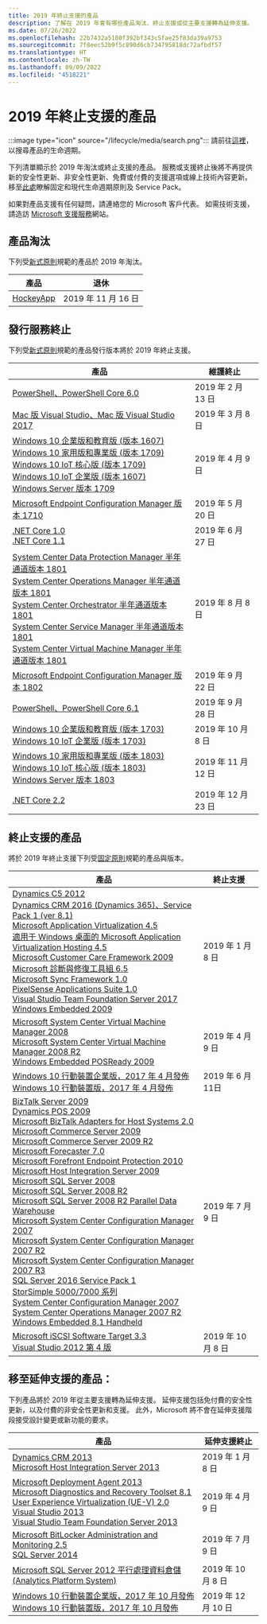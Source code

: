 ```yaml
---
title: 2019 年終止支援的產品
description: 了解在 2019 年會有哪些產品淘汰、終止支援或從主要支援轉為延伸支援。
ms.date: 07/26/2022
ms.openlocfilehash: 22b7432a5180f392bf343c5fae25f83da39a9753
ms.sourcegitcommit: 7f8eec52b9f5c890d6cb734795818dc72afbdf57
ms.translationtype: HT
ms.contentlocale: zh-TW
ms.lasthandoff: 09/09/2022
ms.locfileid: "4518221"
---
```

# <a name="products-ending-support-in-2019"></a>2019 年終止支援的產品

:::image type="icon" source="/lifecycle/media/search.png":::
請前往[這裡](/lifecycle/products/)，以搜尋產品的生命週期。

下列清單顯示於 2019 年淘汰或終止支援的產品。 服務或支援終止後將不再提供新的安全性更新、非安全性更新、免費或付費的支援選項或線上技術內容更新。 移至[此處](/lifecycle/overview/product-end-of-support-overview)瞭解固定和現代生命週期原則及 Service Pack。

如果對產品支援有任何疑問，請連絡您的 Microsoft 客戶代表。 如需技術支援，請造訪 [Microsoft 支援服務](https://support.microsoft.com/contactus/?ws=support)網站。

## <a name="product-retirements"></a>產品淘汰

下列受[新式原則](/lifecycle/policies/modern)規範的產品於 2019 年淘汰。

| 產品 | 退休 |
| --- | --- |
| [HockeyApp](/lifecycle/products/hockeyapp?branch=live)<br> | 2019 年 11 月 16 日 |


## <a name="release-end-of-servicing"></a>發行服務終止

下列受[新式原則](/lifecycle/policies/modern)規範的產品發行版本將於 2019 年終止支援。

| 產品 | 維護終止 |
| --- | --- |
| [PowerShell、PowerShell Core 6.0](/lifecycle/products/powershell?branch=live)<br> | 2019 年 2 月 13 日 |
| [Mac 版 Visual Studio、Mac 版 Visual Studio 2017](/lifecycle/products/visual-studio-for-mac?branch=live)<br> | 2019 年 3 月 8 日 |
| [Windows 10 企業版和教育版 (版本 1607)](/lifecycle/products/windows-10-enterprise-and-education?branch=live)<br>[Windows 10 家用版和專業版 (版本 1709)](/lifecycle/products/windows-10-home-and-pro?branch=live)<br>[Windows 10 IoT 核心版 (版本 1709)](/lifecycle/products/windows-10-iot-core?branch=live)<br>[Windows 10 IoT 企業版 (版本 1607)](/lifecycle/products/windows-10-iot-enterprise?branch=live)<br>[Windows Server 版本 1709](/lifecycle/products/windows-server?branch=live)<br> | 2019 年 4 月 9 日 |
| [Microsoft Endpoint Configuration Manager 版本 1710](/lifecycle/products/microsoft-endpoint-configuration-manager?branch=live)<br> | 2019 年 5 月 20 日 |
| [.NET Core 1.0](/lifecycle/products/microsoft-net-and-net-core?branch=live)<br>[.NET Core 1.1](/lifecycle/products/microsoft-net-and-net-core?branch=live)<br> | 2019 年 6 月 27 日 |
| [System Center Data Protection Manager 半年通道版本 1801](/lifecycle/products/system-center-data-protection-manager-semi-annual-channel?branch=live)<br>[System Center Operations Manager 半年通道版本 1801](/lifecycle/products/system-center-operations-manager-semi-annual-channel?branch=live)<br>[System Center Orchestrator 半年通道版本 1801](/lifecycle/products/system-center-orchestrator-semi-annual-channel?branch=live)<br>[System Center Service Manager 半年通道版本 1801](/lifecycle/products/system-center-service-manager-semi-annual-channel?branch=live)<br>[System Center Virtual Machine Manager 半年通道版本 1801](/lifecycle/products/system-center-virtual-machine-manager-semi-annual-channel?branch=live)<br> | 2019 年 8 月 8 日 |
| [Microsoft Endpoint Configuration Manager 版本 1802](/lifecycle/products/microsoft-endpoint-configuration-manager?branch=live)<br> | 2019 年 9 月 22 日 |
| [PowerShell、PowerShell Core 6.1](/lifecycle/products/powershell?branch=live)<br> | 2019 年 9 月 28 日 |
| [Windows 10 企業版和教育版 (版本 1703)](/lifecycle/products/windows-10-enterprise-and-education?branch=live)<br>[Windows 10 IoT 企業版 (版本 1703)](/lifecycle/products/windows-10-iot-enterprise?branch=live)<br> | 2019 年 10 月 8 日 |
| [Windows 10 家用版和專業版 (版本 1803)](/lifecycle/products/windows-10-home-and-pro?branch=live)<br>[Windows 10 IoT 核心版 (版本 1803)](/lifecycle/products/windows-10-iot-core?branch=live)<br>[Windows Server 版本 1803](/lifecycle/products/windows-server?branch=live)<br> | 2019 年 11 月 12 日 |
| [.NET Core 2.2](/lifecycle/products/microsoft-net-and-net-core?branch=live)<br> | 2019 年 12 月 23 日 |


## <a name="products-reaching-end-of-support"></a>終止支援的產品

將於 2019 年終止支援下列受[固定原則](/lifecycle/policies/fixed)規範的產品與版本。

| 產品 | 終止支援 |
| --- | --- |
| [Dynamics C5 2012](/lifecycle/products/dynamics-c5-2012?branch=live)<br>[Dynamics CRM 2016 (Dynamics 365)、Service Pack 1 (ver 8.1)](/lifecycle/products/dynamics-crm-2016-dynamics-365?branch=live)<br>[Microsoft Application Virtualization 4.5](/lifecycle/products/microsoft-application-virtualization-45?branch=live)<br>[適用于 Windows 桌面的 Microsoft Application Virtualization Hosting 4.5](/lifecycle/products/microsoft-application-virtualization-hosting-45?branch=live)<br>[Microsoft Customer Care Framework 2009](/lifecycle/products/microsoft-customer-care-framework-2009?branch=live)<br>[Microsoft 診斷與修復工具組 6.5](/lifecycle/products/microsoft-diagnostics-and-recovery-toolset-65?branch=live)<br>[Microsoft Sync Framework 1.0](/lifecycle/products/microsoft-sync-framework-10?branch=live)<br>[PixelSense Applications Suite 1.0](/lifecycle/products/pixelsense-applications-suite-10?branch=live)<br>[Visual Studio Team Foundation Server 2017](/lifecycle/products/visual-studio-team-foundation-server-2017?branch=live)<br>[Windows Embedded 2009](/lifecycle/products/windows-embedded-2009?branch=live)<br> | 2019 年 1 月 8 日 |
| [Microsoft System Center Virtual Machine Manager 2008](/lifecycle/products/microsoft-system-center-virtual-machine-manager-2008?branch=live)<br>[Microsoft System Center Virtual Machine Manager 2008 R2](/lifecycle/products/microsoft-system-center-virtual-machine-manager-2008-r2?branch=live)<br>[Windows Embedded POSReady 2009](/lifecycle/products/windows-embedded-posready-2009?branch=live)<br> | 2019 年 4 月 9 日 |
| [Windows 10 行動裝置企業版，2017 年 4 月發佈](/lifecycle/products/windows-10-mobile-enterprise-released-in-april-2017?branch=live)<br>[Windows 10 行動裝置版，2017 年 4 月發佈](/lifecycle/products/windows-10-mobile-released-in-april-2017?branch=live)<br> | 2019 年 6 月 11日 |
| [BizTalk Server 2009](/lifecycle/products/biztalk-server-2009?branch=live)<br>[Dynamics POS 2009](/lifecycle/products/dynamics-pos-2009?branch=live)<br>[Microsoft BizTalk Adapters for Host Systems 2.0](/lifecycle/products/microsoft-biztalk-adapters-for-host-systems-20?branch=live)<br>[Microsoft Commerce Server 2009](/lifecycle/products/microsoft-commerce-server-2009?branch=live)<br>[Microsoft Commerce Server 2009 R2](/lifecycle/products/microsoft-commerce-server-2009-r2?branch=live)<br>[Microsoft Forecaster 7.0](/lifecycle/products/microsoft-forecaster-70?branch=live)<br>[Microsoft Forefront Endpoint Protection 2010](/lifecycle/products/microsoft-forefront-endpoint-protection-2010?branch=live)<br>[Microsoft Host Integration Server 2009](/lifecycle/products/microsoft-host-integration-server-2009?branch=live)<br>[Microsoft SQL Server 2008](/lifecycle/products/microsoft-sql-server-2008?branch=live)<br>[Microsoft SQL Server 2008 R2](/lifecycle/products/microsoft-sql-server-2008-r2?branch=live)<br>[Microsoft SQL Server 2008 R2 Parallel Data Warehouse](/lifecycle/products/microsoft-sql-server-2008-r2-parallel-data-warehouse?branch=live)<br>[Microsoft System Center Configuration Manager 2007](/lifecycle/products/microsoft-system-center-configuration-manager-2007?branch=live)<br>[Microsoft System Center Configuration Manager 2007 R2](/lifecycle/products/microsoft-system-center-configuration-manager-2007-r2?branch=live)<br>[Microsoft System Center Configuration Manager 2007 R3](/lifecycle/products/microsoft-system-center-configuration-manager-2007-r3?branch=live)<br>[SQL Server 2016 Service Pack 1](/lifecycle/products/sql-server-2016?branch=live)<br>[StorSimple 5000/7000 系列](/lifecycle/products/storsimple-50007000-series?branch=live)<br>[System Center Configuration Manager 2007](/lifecycle/products/system-center-operations-manager-2007?branch=live)<br>[System Center Operations Manager 2007 R2](/lifecycle/products/system-center-operations-manager-2007-r2?branch=live)<br>[Windows Embedded 8.1 Handheld](/lifecycle/products/windows-embedded-81-handheld?branch=live)<br> | 2019 年 7 月 9 日 |
| [Microsoft iSCSI Software Target 3.3](/lifecycle/products/microsoft-iscsi-software-target-33?branch=live)<br>[Visual Studio 2012 第 4 版](/lifecycle/products/visual-studio-2012?branch=live)<br> | 2019 年 10 月 8 日 |


## <a name="products-moving-to-extended-support"></a>移至延伸支援的產品：

下列產品將於 2019 年從主要支援轉為延伸支援。 延伸支援包括免付費的安全性更新，以及付費的非安全性更新和支援。 此外，Microsoft 將不會在延伸支援階段接受設計變更或新功能的要求。

| 產品 | 延伸支援終止 |
| --- | --- |
| [Dynamics CRM 2013](/lifecycle/products/dynamics-crm-2013?branch=live)<br>[Microsoft Host Integration Server 2013](/lifecycle/products/microsoft-host-integration-server-2013?branch=live)<br> | 2019 年 1 月 8 日 |
| [Microsoft Deployment Agent 2013](/lifecycle/products/microsoft-deployment-agent-2013?branch=live)<br>[Microsoft Diagnostics and Recovery Toolset 8.1](/lifecycle/products/microsoft-diagnostics-and-recovery-toolset-81?branch=live)<br>[User Experience Virtualization (UE-V) 2.0](/lifecycle/products/user-experience-virtualization-uev-20?branch=live)<br>[Visual Studio 2013](/lifecycle/products/visual-studio-2013?branch=live)<br>[Visual Studio Team Foundation Server 2013](/lifecycle/products/visual-studio-team-foundation-server-2013?branch=live)<br> | 2019 年 4 月 9 日 |
| [Microsoft BitLocker Administration and Monitoring 2.5](/lifecycle/products/microsoft-bitlocker-administration-and-monitoring-25?branch=live)<br>[SQL Server 2014](/lifecycle/products/sql-server-2014?branch=live)<br> | 2019 年 7 月 9 日 |
| [Microsoft SQL Server 2012 平行處理資料倉儲 (Analytics Platform System)](/lifecycle/products/microsoft-sql-server-2012-parallel-data-warehouse-analytics-platform-system?branch=live)<br> | 2019 年 10 月 8 日 |
| [Windows 10 行動裝置企業版，2017 年 10 月發佈](/lifecycle/products/windows-10-mobile-enterprise-released-in-october-2017?branch=live)<br>[Windows 10 行動裝置版，2017 年 10 月發佈](/lifecycle/products/windows-10-mobile-released-in-october-2017?branch=live)<br> | 2019 年 12 月 10 日 |
